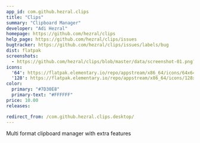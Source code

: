 ```yaml
---
app_id: com.github.hezral.clips
title: "Clips"
summary: "Clipboard Manager"
developer: "Adi Hezral"
homepage: https://github.com/hezral/clips
help_page: https://github.com/hezral/clips/issues
bugtracker: https://github.com/hezral/clips/issues/labels/bug
dist: flatpak
screenshots:
  - https://github.com/hezral/clips/blob/master/data/screenshot-01.png?raw=true
icons:
  '64': https://flatpak.elementary.io/repo/appstream/x86_64/icons/64x64/com.github.hezral.clips.png
  '128': https://flatpak.elementary.io/repo/appstream/x86_64/icons/128x128/com.github.hezral.clips.png
color:
  primary: "#7D30E8"
  primary-text: "#FFFFFF"
price: 10.00
releases:

redirect_from: /com.github.hezral.clips.desktop/
---
```


<p>Multi format clipboard manager with extra features</p>